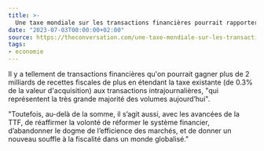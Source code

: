 ```yaml
---
title: >-
  Une taxe mondiale sur les transactions financières pourrait rapporter jusqu’à 400 milliards d’euros par an
date: "2023-07-03T00:00:00+02:00"
source: https://theconversation.com/une-taxe-mondiale-sur-les-transactions-financieres-pourrait-rapporter-jusqua-400-milliards-deuros-par-an-206307
tags:
- economie
---
```


Il y a tellement de transactions financières qu'on pourrait gagner plus de 2 milliards de recettes fiscales de plus en étendant la taxe existante (de 0.3% de la valeur d'acquisition) aux transactions intrajournalières, "qui représentent la très grande majorité des volumes aujourd’hui".

"Toutefois, au-delà de la somme, il s’agit aussi, avec les avancées de la TTF, de réaffirmer la volonté de réformer le système financier, d’abandonner le dogme de l’efficience des marchés, et de donner un nouveau souffle à la fiscalité dans un monde globalisé."